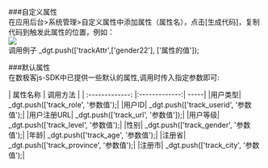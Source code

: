 ###自定义属性  
在应用后台>系统管理>自定义属性中添加属性（属性名），点击[生成代码]，复制代码到触发此属性的位置，例如：  
![](http://www.shujike.com/images/attr.jpg)  
调用例子
        _dgt.push(['trackAttr',['gender22'], ['属性的值']);
          
###默认属性  
在数极客js-SDK中已提供一些默认的属性,调用时传入指定参数即可:  
  
| 属性名称 |	调用方法 |
| :-------------: |:-------------:| -----|
|用户类型|	_dgt.push(['track_role', '参数值');|
|用户ID|	_dgt.push(['track_userid', '参数值');|
|用户注册URL|	_dgt.push(['track_url', '参数值']);|
|用户等级|	_dgt.push(['track_level', '参数值');|
|性别|	_dgt.push(['track_gender', '参数值');|
|年龄|	_dgt.push(['track_age', '参数值');|
|注册省|	_dgt.push(['track_province', '参数值');|
|注册市|	_dgt.push(['track_city', '参数值');|
